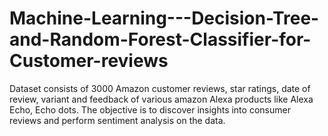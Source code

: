 # Machine-Learning---Decision-Tree-and-Random-Forest-Classifier-for-Customer-reviews
Dataset consists of 3000 Amazon customer reviews, star ratings, date of review, variant and feedback of various amazon Alexa products like Alexa Echo, Echo dots.
The objective is to discover insights into consumer reviews and perform sentiment analysis on the data.
